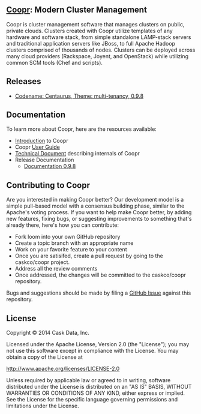 ## [Coopr](http://cask.co): Modern Cluster Management

Coopr is cluster management software that manages clusters on public, private
clouds. Clusters created with Coopr utilize templates of any hardware and
software stack, from simple standalone LAMP-stack servers and traditional application
servers like JBoss, to full Apache Hadoop clusters comprised of thousands of nodes.
Clusters can be deployed across many cloud providers (Rackspace, Joyent, and OpenStack)
while utilizing common SCM tools (Chef and scripts).

## Releases

   * [Codename: Centaurus, Theme: multi-tenancy, 0.9.8](http://docs.cask.co/coopr/0.9.8/en/overview/release-notes.html)

## Documentation

To learn more about Coopr, here are the resources available:
   * [Introduction](http://caskco.github.io/coopr/) to Coopr
   * Coopr [User Guide](http://docs.cask.co/coopr/current/en/index.html)
   * [Technical Document](http://caskco.github.io/coopr/tech-docs/index.html) describing internals of Coopr
   * Release Documentation
      * [Documentation 0.9.8](http://docs.cask.co/coopr/0.9.8/en/index.html)

## Contributing to Coopr

Are you interested in making Coopr better? Our development model is a simple
pull-based model with a consensus building phase, similar to the Apache's voting process.
If you want to help make Coopr better, by adding new features, fixing bugs, or
suggesting improvements to something that's already there, here's how you can contribute:

 * Fork loom into your own GitHub repository
 * Create a topic branch with an appropriate name
 * Work on your favorite feature to your content
 * Once you are satisifed, create a pull request by going to the caskco/coopr project.
 * Address all the review comments
 * Once addressed, the changes will be committed to the caskco/coopr repository.

Bugs and suggestions should be made by filing a [GitHub Issue](https://github.com/caskco/coopr/issues) against this repository.

## License

   Copyright © 2014 Cask Data, Inc.

Licensed under the Apache License, Version 2.0 (the "License"); you may not use this
software except in compliance with the License. You may obtain a copy of the License at

http://www.apache.org/licenses/LICENSE-2.0

Unless required by applicable law or agreed to in writing, software distributed under the
License is distributed on an "AS IS" BASIS, WITHOUT WARRANTIES OR CONDITIONS OF ANY KIND,
either express or implied. See the License for the specific language governing permissions
and limitations under the License.
